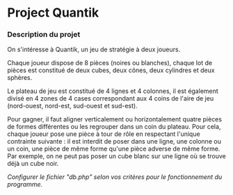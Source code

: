 # Project Quantik
### Description du projet

On s'intéresse à Quantik, un jeu de stratégie à deux joueurs.

Chaque joueur dispose de 8 pièces (noires ou blanches), chaque lot de pièces est constitué de deux cubes, deux cônes, deux cylindres et deux sphères.

Le plateau de jeu est constitué de 4 lignes et 4 colonnes, il est également divisé en 4 zones de 4 cases correspondant aux 4 coins de l'aire de jeu (nord-ouest, nord-est, sud-ouest et sud-est).

Pour gagner, il faut aligner verticalement ou horizontalement quatre pièces de formes différentes ou les regrouper dans un coin du plateau. Pour cela, chaque joueur pose une pièce à tour de rôle en respectant l'unique contrainte suivante : il est interdit de poser dans une ligne, une colonne ou un coin, une pièce de même forme qu'une pièce adverse de même forme. Par exemple, on ne peut pas poser un cube blanc sur une ligne où se trouve déjà un cube noir.

*Configurer le fichier "db.php" selon vos critères pour le fonctionnement du programme.*
